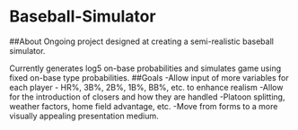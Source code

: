 # Baseball-Simulator
##About
Ongoing project designed at creating a semi-realistic baseball simulator. 

Currently generates log5 on-base probabilities and simulates game using fixed on-base type probabilities.
##Goals
-Allow input of more variables for each player - HR%, 3B%, 2B%, 1B%, BB%, etc. to enhance realism
-Allow for the introduction of closers and how they are handled
-Platoon splitting, weather factors, home field advantage, etc.
-Move from forms to a more visually appealing presentation medium.

